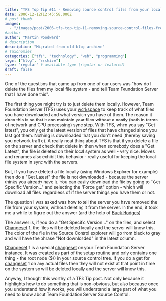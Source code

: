 ```yaml
---
title: "TFS Top Tip #11 - Removing source control files from your local file system"
date: 2006-12-12T12:45:58.000Z
# post thumb
images:
  - "/images/post/2006-tfs-top-tip-11-removing-source-control-files-from-your-local-file-system.jpg"
#author
author: "Martin Woodward"
# description
description: "Migrated from old blog archive"
# Taxonomies
categories: ["tfs", "technology", "web", "programming"]
tags: ["blog", "archive"]
type: "regular" # available type (regular or featured)
draft: false
---
```


One of the questions that came up from one of our users was "how do I delete the files from my local file system - and tell Team Foundation Server that I have done this".

The first thing you might try is to just delete them locally. However, Team Foundation Server (TFS) uses your [workspace](<http://msdn2.microsoft.com/en-us/library/ms181383(VS.80).aspx>) to keep track of what files you have downloaded and what version you have of them. The reason it does this is so that it can maintain your files without a costly (both in terms of network and CPU processing) sync step. With TFS, when you say "Get latest", you only get the latest version of files that have changed since you last got them. Nothing is downloaded that you don't need (thereby saving you network traffic). A really neat thing about TFS is that if you delete a file on the server and check that delete in, then when somebody does a "Get Latest", the file is deleted on their local system as well - very nice. Moves and renames also exhibit this behavior - really useful for keeping the local file system in sync with the servers.

But, if you have deleted a file locally (using Windows Explorer for example) then do a "Get Latest" the file is not downloaded - because the server thinks you already have it. You can easily download the file by going to "Get Specific Version..." and selecting the "Force get" option - which will download all files, regardless of if the server things you have them or not.

The question I was asked was how to tell the server you have removed the file from your system, without deleting it from the server. In the end, it took me a while to figure out the answer (and the help of [Buck Hodges](http://blogs.msdn.com/buckh/))

The answer is, if you do a "Get Specific Version..." on the files, and select [Changeset](<http://msdn2.microsoft.com/en-us/library/ms181408(VS.80).aspx>) 1, the files will be deleted locally and the server will know this. The color of the file in the Source Control explorer will go from black to gray and will have the phrase "Not downloaded" in the latest column.

[Changeset](<http://msdn2.microsoft.com/en-us/library/ms181408(VS.80).aspx>) 1 is a special [changeset](<http://msdn2.microsoft.com/en-us/library/ms181408(VS.80).aspx>) on your Team Foundation Server instance. It was created as part of the setup routine and only contains one thing - the root node ($/) in your source control tree. If you do a get for [changeset](<http://msdn2.microsoft.com/en-us/library/ms181408(VS.80).aspx>) 1 on any actual files then they will not exist at that point in time on the system so will be deleted locally and the server will know this.

Anyway, I thought this worthy of a TFS Tip post. Not only because it highlights how to do something that is non-obvious, but also because once you understand how it works, you will understand a large part of what you need to know about Team Foundation Server Source Control.

